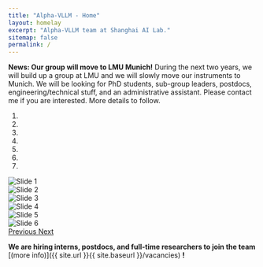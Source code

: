 ```yaml
---
title: "Alpha-VLLM - Home"
layout: homelay
excerpt: "Alpha-VLLM team at Shanghai AI Lab."
sitemap: false
permalink: /
---
```

**News: Our group will move to LMU Munich!** During the next two years, we will build up a group at LMU and we will slowly move our instruments to Munich. We will be looking for PhD students, sub-group leaders, postdocs, engineering/technical stuff, and an administrative assistant. Please contact me if you are interested.
More details to follow.

<div markdown="0" id="carousel" class="carousel slide" data-ride="carousel" data-interval="4000" data-pause="hover" >
    <!-- Menu -->
    <ol class="carousel-indicators">
        <li data-target="#carousel" data-slide-to="0" class="active"></li>
        <li data-target="#carousel" data-slide-to="1"></li>
        <li data-target="#carousel" data-slide-to="2"></li>
        <li data-target="#carousel" data-slide-to="3"></li>
        <li data-target="#carousel" data-slide-to="4"></li>
        <li data-target="#carousel" data-slide-to="5"></li>
        <li data-target="#carousel" data-slide-to="6"></li>
    </ol>
    <div class="carousel-inner" markdown="0">
        <div class="item active">
            <img src="{{ site.url }}{{ site.baseurl }}/images/slide/x-accessory.png" alt="Slide 1" />
        </div>
        <div class="item">
            <img src="{{ site.url }}{{ site.baseurl }}/images/slide/x-accessory.png" alt="Slide 2" />
        </div>
        <div class="item">
            <img src="{{ site.url }}{{ site.baseurl }}/images/slide/x-accessory.png" alt="Slide 3" />
        </div>
        <div class="item">
            <img src="{{ site.url }}{{ site.baseurl }}/images/slide/x-accessory.png" alt="Slide 4" />
        </div>
        <div class="item">
            <img src="{{ site.url }}{{ site.baseurl }}/images/slide/x-accessory.png" alt="Slide 5" />
        </div>
    <div class="item">
            <img src="{{ site.url }}{{ site.baseurl }}/images/slider7001400/BSCCO2gap2.jpg" alt="Slide 6" />
        </div>
    </div>
  <a class="left carousel-control" href="#carousel" role="button" data-slide="prev">
    <span class="glyphicon glyphicon-chevron-left" aria-hidden="true">
    <span class="sr-only">Previous
  </a>
  <a class="right carousel-control" href="#carousel" role="button" data-slide="next">
    <span class="glyphicon glyphicon-chevron-right" aria-hidden="true">
    <span class="sr-only">Next
  </a>



 **We are hiring interns, postdocs, and full-time researchers to join the team** [(more info)]({{ site.url }}{{ site.baseurl }}/vacancies) **!**
